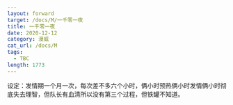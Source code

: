 ```yaml
---
layout: forward
target: /docs/M/一千零一夜
title: 一千零一夜
date: 2020-12-12
category: 漫威
cat_url: /docs/M
tags: 
  - TBC
length: 1773
---
```


设定：发情期一个月一次，每次差不多六个小时，俩小时预热俩小时发情俩小时彻底失去理智，但队长有血清所以没有第三个过程，但铁罐不知道。
